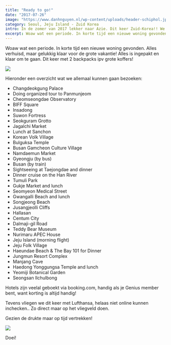 ```yaml
---
title: "Ready to go!"
date: "2017-07-26"
image: "https://www.danhnguyen.nl/wp-content/uploads/header-schiphol.jpg"
category: Seoul, Jeju Island - Zuid Korea
intro: In de zomer van 2017 lekker naar Azie. Dit keer Zuid-Korea!! We gaan door verschillende streken zoals Gyeonggi, Gangwon en Gyeongbuk.
excerpt: Woaw wat een periode. In korte tijd een nieuwe woning gevonden. Alles verhuisd, maar gelukkig klaar voor de grote vakantie! Alles is ingepakt en klaar om te gaan. Dit keer met 2 backpacks ipv grote koffers!
---
```


Woaw wat een periode. In korte tijd een nieuwe woning gevonden. Alles verhuisd, maar gelukkig klaar voor de grote vakantie! Alles is ingepakt en klaar om te gaan. Dit keer met 2 backpacks ipv grote koffers!

![](https://www.danhnguyen.nl/wp-content/uploads/IMG_20170726_111523-700x394.jpg)

Hieronder een overzicht wat we allemaal kunnen gaan bezoeken:

- Changdeokgung Palace
- Doing organized tour to Panmunjeom
- Cheomseongdae Observatory
- BIFF Square
- Insadong
- Suwon Fortress
- Seokguram Grotto
- Jagalchi Market
- Lunch at Sanchon
- Korean Volk Village
- Bulguksa Temple
- Busan Gamcheon Culture Village
- Namdaemun Market
- Gyeongju (by bus)
- Busan (by train)
- Sightseeing at Taejongdae and dinner
- Dinner cruise on the Han River
- Tumuli Park
- Gukje Market and lunch
- Seomyeon Medical Street
- Gwangalli Beach and lunch
- Songjeong Beach
- Jusangjeolli Cliffs
- Hallasan
- Centum City
- Dalmaji-gil Road
- Teddy Bear Museum
- Nurimaru APEC House
- Jeju Island (morning flight)
- Jeju Folk Village
- Haeundae Beach & The Bay 101 for Dinner
- Jungmun Resort Complex
- Manjang Cave
- Haedong Yonggungsa Temple and lunch
- Yeomiji Botanical Garden
- Seongsan Ilchulbong

Hotels zijn veelal geboekt via booking.com, handig als je Genius member bent, want korting is altijd handig!

Tevens vliegen we dit keer met Lufthansa, helaas niet online kunnen inchecken.. Zo direct maar op het vliegveld doen.

Gezien de drukte maar op tijd vertrekken!

![](https://www.danhnguyen.nl/wp-content/uploads/IMG_20170726_195456-700x394.jpg)

Doei!

